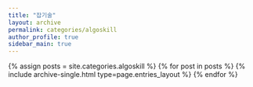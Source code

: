 ```yaml
---
title: "잡기술"
layout: archive
permalink: categories/algoskill
author_profile: true
sidebar_main: true
---
```



{% assign posts = site.categories.algoskill %}
{% for post in posts %} {% include archive-single.html type=page.entries_layout %} {% endfor %}